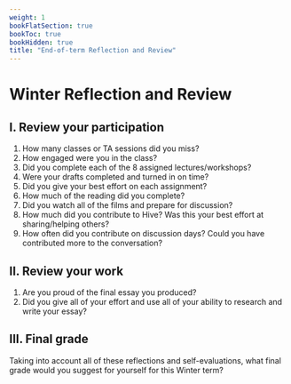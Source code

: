 ```yaml
---
weight: 1
bookFlatSection: true
bookToc: true
bookHidden: true
title: "End-of-term Reflection and Review"
---
```


# Winter Reflection and Review

## I. Review your participation

1. How many classes or TA sessions did you miss?
2. How engaged were you in the class? 
3. Did you complete each of the 8 assigned lectures/workshops?
4. Were your drafts completed and turned in on time?
5. Did you give your best effort on each assignment?
6. How much of the reading did you complete?
7. Did you watch all of the films and prepare for discussion?
8. How much did you contribute to Hive? Was this your best effort at sharing/helping others?
9. How often did you contribute on discussion days? Could you have contributed more to the conversation?

## II. Review your work

1. Are you proud of the final essay you produced? 
2. Did you give all of your effort and use all of your ability to research and write your essay?


## III. Final grade

Taking into account all of these reflections and self-evaluations, what final grade would you suggest for yourself for this Winter term?



